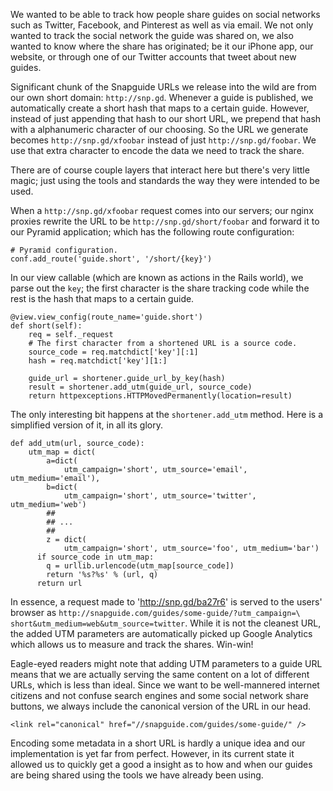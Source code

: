We wanted to be able to track how people share guides on social networks such as
Twitter, Facebook, and Pinterest as  well as via email. We not only wanted to 
track the social network the guide was  shared on, we also wanted to know where
the share has originated; be it our iPhone app, our website, or through one of
our Twitter accounts that tweet about new guides.

Significant chunk of the Snapguide URLs we release into the wild are from our
own short domain: `http://snp.gd`. Whenever a guide is published, we
automatically create a short hash that maps to a certain guide. However, instead
of just appending that hash to our short URL, we prepend that hash with a 
alphanumeric character of our choosing. So the URL we generate becomes
`http://snp.gd/xfoobar` instead of just `http://snp.gd/foobar`. We use that
extra character to encode the data we need to track the share.

There are of course couple layers that interact here but there's very little
magic; just using the tools and standards the way they were intended to be used.

When a `http://snp.gd/xfoobar` request comes into our servers; our nginx proxies
rewrite the URL to be `http://snp.gd/short/foobar` and forward it to
our Pyramid application; which has the following route configuration:
  
    # Pyramid configuration.
    conf.add_route('guide.short', '/short/{key}')

In our view callable (which are known as actions in the Rails world), we parse
out the `key`; the first character is the share tracking code while the rest is
the hash that maps to a certain guide.

    @view.view_config(route_name='guide.short')
    def short(self):
        req = self._request
        # The first character from a shortened URL is a source code.
        source_code = req.matchdict['key'][:1]
        hash = req.matchdict['key'][1:]

        guide_url = shortener.guide_url_by_key(hash)
        result = shortener.add_utm(guide_url, source_code)
        return httpexceptions.HTTPMovedPermanently(location=result)

The only interesting bit happens at the `shortener.add_utm` method. Here is
a simplified version of it, in all its glory.

    def add_utm(url, source_code):
        utm_map = dict(
            a=dict(
                utm_campaign='short', utm_source='email', utm_medium='email'),
            b=dict(
                utm_campaign='short', utm_source='twitter', utm_medium='web')
            ## 
            ## ...
            ##
            z = dict(
                utm_campaign='short', utm_source='foo', utm_medium='bar')
          if source_code in utm_map:
            q = urllib.urlencode(utm_map[source_code])
            return '%s?%s' % (url, q)
          return url

In essence, a request made to 'http://snp.gd/ba27r6' is served to the
users' browser as `http://snapguide.com/guides/some-guide/?utm_campaign=\
short&utm_medium=web&utm_source=twitter`. 
While it is not the cleanest URL, the added UTM parameters are automatically 
picked up Google Analytics which allows us to measure and track the shares.
Win-win!

Eagle-eyed readers might note that adding UTM parameters to a guide URL means
that we are actually serving the same content on a lot of different URLs, which
is less than ideal. Since we want to be well-mannered internet citizens and not
confuse search engines and some social network share buttons, we always include
the canonical version of the URL in our head.

    <link rel="canonical" href="//snapguide.com/guides/some-guide/" />

Encoding some metadata in a short URL is hardly a unique idea and our
implementation is yet far from perfect. However, in its current state it allowed
us to quickly get a good a insight as to how and when our guides are being
shared using the tools we have already been using.